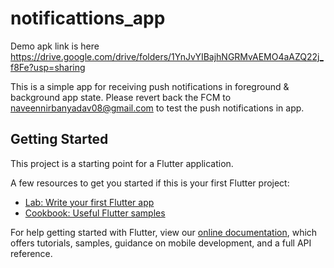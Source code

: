 # notificattions_app

Demo apk link is here
https://drive.google.com/drive/folders/1YnJvYIBajhNGRMvAEMO4aAZQ22j_f8Fe?usp=sharing

This is a simple app for receiving push notifications in foreground & background app state.
Please revert back the FCM to naveennirbanyadav08@gmail.com to test the push notifications in app.

## Getting Started

This project is a starting point for a Flutter application.

A few resources to get you started if this is your first Flutter project:

- [Lab: Write your first Flutter app](https://flutter.dev/docs/get-started/codelab)
- [Cookbook: Useful Flutter samples](https://flutter.dev/docs/cookbook)

For help getting started with Flutter, view our
[online documentation](https://flutter.dev/docs), which offers tutorials,
samples, guidance on mobile development, and a full API reference.
